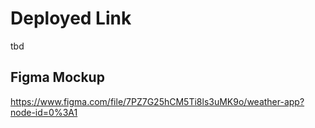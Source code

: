 # Deployed Link

tbd

## Figma Mockup

https://www.figma.com/file/7PZ7G25hCM5Ti8ls3uMK9o/weather-app?node-id=0%3A1
